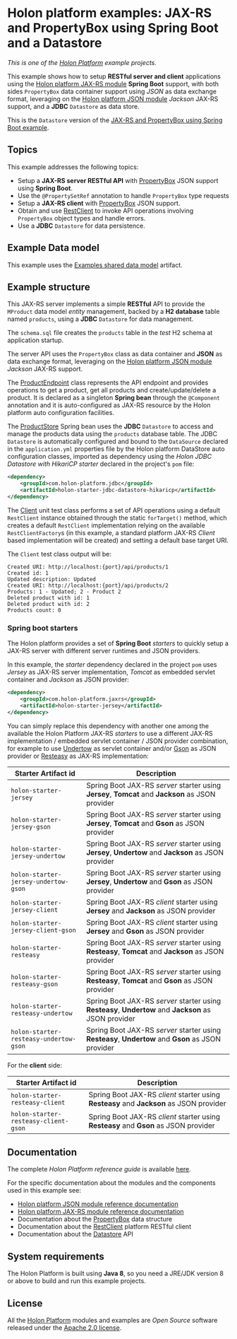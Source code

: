 # Holon platform examples: JAX-RS and PropertyBox using Spring Boot and a Datastore

_This is one of the [Holon Platform](https://holon-platform.com) example projects._

This example shows how to setup __RESTful server and client__ applications using the [Holon platform JAX-RS module](https://github.com/holon-platform/holon-jaxrs) __Spring Boot__ support, with both sides `PropertyBox` data container support using _JSON_ as data exchange format, leveraging on the [Holon platform JSON module](https://github.com/holon-platform/holon-json) _Jackson_ JAX-RS support, and a __JDBC__ `Datastore` as data store.

This is the `Datastore` version of the [JAX-RS and PropertyBox using Spring Boot example](../spring-boot-propertybox).

## Topics

This example addresses the following topics:

* Setup a __JAX-RS server RESTful API__ with [PropertyBox](https://holon-platform.com/docs/current/reference/holon-core.html#PropertyBox) JSON support using __Spring Boot__.
* Use the `@PropertySetRef` annotation to handle `PropertyBox` type requests
* Setup a __JAX-RS client__ with [PropertyBox](https://holon-platform.com/docs/current/reference/holon-core.html#PropertyBox) JSON support.
* Obtain and use [RestClient](https://holon-platform.com/docs/current/reference/holon-core.html#RestClient) to invoke API operations involving `PropertyBox` object types and handle errors.
* Use a __JDBC__ `Datastore` for data persistence.

## Example Data model

This example uses the [Examples shared data model](https://github.com/holon-platform/holon-examples/tree/master/model) artifact.

## Example structure

This JAX-RS server implements a simple __RESTful__ API to provide the `MProduct` data model _entity_ management, backed by a __H2 database__ table named `products`, using a __JDBC__ `Datastore` for data management.

The `schema.sql` file creates the `products` table in the _test_ H2 schema at application startup.

The server API uses the `PropertyBox` class as data container and __JSON__ as data exchange format, leveraging on the [Holon platform JSON module](https://github.com/holon-platform/holon-json) _Jackson_ JAX-RS support.

The [ProductEndpoint](src/main/java/com/holonplatform/example/jaxrs/springboot/datastore/ProductEndpoint.java) class represents the API endpoint and provides operations to get a product, get all products and create/update/delete a product. It is declared as a singleton __Spring bean__ through the `@Component` annotation and it is auto-configured as JAX-RS resource by the Holon platform auto configuration facilities.

The [ProductStore](src/main/java/com/holonplatform/example/jaxrs/springboot/datastore/ProductStore.java) Spring bean uses the __JDBC__ `Datastore` to access and manage the products data using the `products` database table. The JDBC `Datastore` is automatically configured and bound to the `DataSource` declared in the `application.yml` properties file by the Holon platform DataStore auto configuration classes, imported as dependency using the _Holon JDBC Datastore with HikariCP starter_ declared in the project's `pom` file:

```xml
<dependency>
	<groupId>com.holon-platform.jdbc</groupId>
	<artifactId>holon-starter-jdbc-datastore-hikaricp</artifactId>
</dependency>
```

The [Client](src/test/java/com/holonplatform/example/jaxrs/springboot/datastore/test/Client.java) unit test class performs a set of API operations using a default `RestClient` instance obtained through the static `forTarget()` method, which creates a default `RestClient` implementation relying on the available `RestClientFactory`s (in this example, a standard platform JAX-RS _Client_ based implementation will be created) and setting a default base target URI.

The `Client` test class output will be:

```text
Created URI: http://localhost:{port}/api/products/1
Created id: 1
Updated description: Updated
Created URI: http://localhost:{port}/api/products/2
Products: 1 - Updated; 2 - Product 2
Deleted product with id: 1
Deleted product with id: 2
Products count: 0
```

### Spring boot starters

The Holon platform provides a set of __Spring Boot__ _starters_ to quickly setup a JAX-RS server with different server runtimes and JSON providers.

In this example, the _starter_ dependency declared in the project `pom` uses _Jersey_ as JAX-RS server implementation, _Tomcat_ as embedded servlet container and _Jackson_ as JSON provider:

```xml
<dependency>
	<groupId>com.holon-platform.jaxrs</groupId>
	<artifactId>holon-starter-jersey</artifactId>
</dependency>
```

You can simply replace this dependency with another one among the available the Holon Platform JAX-RS _starters_ to use a different JAX-RS implementation / embedded servlet container / JSON provider combination, for example to use [Undertow](http://undertow.io) as servlet container and/or [Gson](https://github.com/google/gson) as JSON provider or [Resteasy](http://resteasy.jboss.org) as JAX-RS implementation:

Starter Artifact id | Description
------------------- | -----------
`holon-starter-jersey` | Spring Boot JAX-RS _server_ starter using __Jersey__, __Tomcat__ and __Jackson__ as JSON provider
`holon-starter-jersey-gson` | Spring Boot JAX-RS _server_ starter using __Jersey__, __Tomcat__ and __Gson__ as JSON provider
`holon-starter-jersey-undertow` | Spring Boot JAX-RS _server_ starter using __Jersey__, __Undertow__ and __Jackson__ as JSON provider
`holon-starter-jersey-undertow-gson` | Spring Boot JAX-RS _server_ starter using __Jersey__, __Undertow__ and __Gson__ as JSON provider
`holon-starter-jersey-client` | Spring Boot JAX-RS _client_ starter using __Jersey__ and __Jackson__ as JSON provider
`holon-starter-jersey-client-gson` | Spring Boot JAX-RS _client_ starter using __Jersey__ and __Gson__ as JSON provider
`holon-starter-resteasy` | Spring Boot JAX-RS _server_ starter using __Resteasy__, __Tomcat__ and __Jackson__ as JSON provider
`holon-starter-resteasy-gson` | Spring Boot JAX-RS _server_ starter using __Resteasy__, __Tomcat__ and __Gson__ as JSON provider
`holon-starter-resteasy-undertow` | Spring Boot JAX-RS _server_ starter using __Resteasy__, __Undertow__ and __Jackson__ as JSON provider
`holon-starter-resteasy-undertow-gson` | Spring Boot JAX-RS _server_ starter using __Resteasy__, __Undertow__ and __Gson__ as JSON provider

For the __client__ side:

Starter Artifact id | Description
------------------- | -----------
`holon-starter-resteasy-client` | Spring Boot JAX-RS _client_ starter using __Resteasy__ and __Jackson__ as JSON provider
`holon-starter-resteasy-client-gson` | Spring Boot JAX-RS _client_ starter using __Resteasy__ and __Gson__ as JSON provider

## Documentation

The complete _Holon Platform reference guide_ is available [here](https://holon-platform.com/docs/current/reference).

For the specific documentation about the modules and the components used in this example see:

* [Holon platform JSON module reference documentation](https://holon-platform.com/docs/current/reference/holon-json.html)
* [Holon platform JAX-RS module reference documentation](https://holon-platform.com/docs/current/reference/holon-jaxrs.html)
* Documentation about the [PropertyBox](https://holon-platform.com/docs/current/reference/holon-core.html#PropertyBox)  data structure
* Documentation about the [RestClient](https://holon-platform.com/docs/current/reference/holon-core.html#RestClient) platform RESTful client
* Documentation about the [Datastore](https://holon-platform.com/docs/current/reference/holon-core.html#Datastore)  API

## System requirements

The Holon Platform is built using __Java 8__, so you need a JRE/JDK version 8 or above to build and run this example projects.

## License

All the [Holon Platform](https://holon-platform.com) modules and examples are _Open Source_ software released under the [Apache 2.0 license](LICENSE.md).
